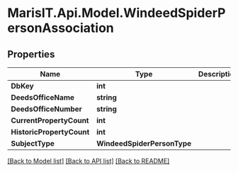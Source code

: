 
# MarisIT.Api.Model.WindeedSpiderPersonAssociation

## Properties

Name | Type | Description | Notes
------------ | ------------- | ------------- | -------------
**DbKey** | **int** |  | [optional] 
**DeedsOfficeName** | **string** |  | [optional] 
**DeedsOfficeNumber** | **string** |  | [optional] 
**CurrentPropertyCount** | **int** |  | [optional] 
**HistoricPropertyCount** | **int** |  | [optional] 
**SubjectType** | **WindeedSpiderPersonType** |  | [optional] 

[[Back to Model list]](../README.md#documentation-for-models)
[[Back to API list]](../README.md#documentation-for-api-endpoints)
[[Back to README]](../README.md)


